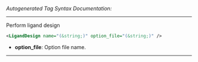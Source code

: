 _Autogenerated Tag Syntax Documentation:_

---
Perform ligand design

```xml
<LigandDesign name="(&string;)" option_file="(&string;)" />
```

-   **option_file**: Option file name.

---
